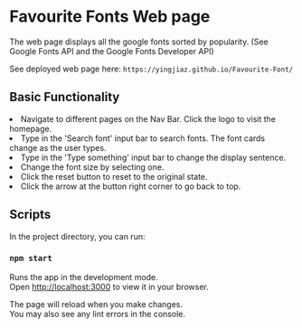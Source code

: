 # Favourite Fonts Web page

The web page displays all the google fonts sorted by popularity. (See Google Fonts API and the Google Fonts Developer API)

See deployed web page here:
```https://yingjiaz.github.io/Favourite-Font/```

## Basic Functionality
<li> Navigate to different pages on the Nav Bar. Click the logo to visit the homepage.
<li> Type in the 'Search font' input bar to search fonts. The font cards change as the user types.
<li> Type in the 'Type something' input bar to change the display sentence.
<li> Change the font size by selecting one.
<li> Click the reset button to reset to the original state.
<li> Click the arrow at the button right corner to go back to top.


## Scripts
In the project directory, you can run:

### `npm start`

Runs the app in the development mode.\
Open [http://localhost:3000](http://localhost:3000) to view it in your browser.

The page will reload when you make changes.\
You may also see any lint errors in the console.



